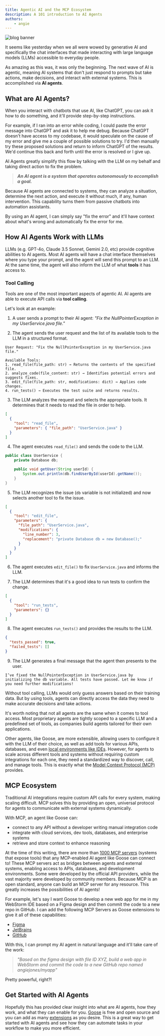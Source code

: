 ```yaml
---
title: Agentic AI and the MCP Ecosystem
description: A 101 introduction to AI Agents
authors: 
    - angie
---
```


![blog banner](agentic-ai-with-mcp.png)

It seems like yesterday when we all were wowed by generative AI and specifically the chat interfaces that made interacting with large language models (LLMs) accessible to everyday people.

As amazing as this was, it was only the beginning. The next wave of AI is agentic, meaning AI systems that don't just respond to prompts but take actions, make decisions, and interact with external systems. This is accomplished via **AI agents**.

<!--truncate-->

## What are AI Agents?

When you interact with chatbots that use AI, like ChatGPT, you can ask it how to do something, and it'll provide step-by-step instructions.

For example, if I ran into an error while coding, I could paste the error message into ChatGPT and ask it to help me debug. Because ChatGPT doesn't have access to my codebase, it would speculate on the cause of my error and give me a couple of possible solutions to try. I'd then manually try these proposed solutions and return to inform ChatGPT of the results. We'd continue this back and forth until the error is resolved or I give up.

AI Agents greatly simplify this flow by talking with the LLM on my behalf and taking direct action to fix the problem.

> _**An AI agent is a system that operates autonomously to accomplish a goal.**_

Because AI agents are connected to systems, they can analyze a situation, determine the next action, and execute it without much, if any, human intervention. This capability turns them from passive chatbots into automation assistants.

By using an AI agent, I can simply say "fix the error" and it'll have context about what's wrong and automatically fix the error for me.

## How AI Agents Work with LLMs

LLMs (e.g. GPT-4o, Claude 3.5 Sonnet, Gemini 2.0, etc) provide cognitive abilities to AI agents. Most AI agents will have a chat interface themselves where you type your prompt, and the agent will send this prompt to an LLM. At the same time, the agent will also inform the LLM of what **tools** it has access to.

### Tool Calling

Tools are one of the most important aspects of agentic AI. AI agents are able to execute API calls via **tool calling**.

Let's look at an example:

1. A user sends a prompt to their AI agent: _"Fix the NullPointerException in my UserService.java file."_

2. The agent sends the user request and the list of its available tools to the LLM in a structured format.
```
User Request: "Fix the NullPointerException in my UserService.java file."

Available Tools:
1. read_file(file_path: str) → Returns the contents of the specified file.
2. analyze_code(file_content: str) → Identifies potential errors and suggests fixes.
3. edit_file(file_path: str, modifications: dict) → Applies code changes.
4. run_tests() → Executes the test suite and returns results.
```

3. The LLM analyzes the request and selects the appropriate tools. It determines that it needs to read the file in order to help.
```json
[
  {
    "tool": "read_file",
    "parameters": { "file_path": "UserService.java" }
  }
]
```

4. The agent executes `read_file()` and sends the code to the LLM.
```java
public class UserService {
    private Database db;

    public void getUser(String userId) {
        System.out.println(db.findUserById(userId).getName());
    }
}
```

5. The LLM recognizes the issue (`db` variable is not initialized) and now selects another tool to fix the issue.
```json
[
  {
    "tool": "edit_file",
    "parameters": {
      "file_path": "UserService.java",
      "modifications": {
        "line_number": 3,
        "replacement": "private Database db = new Database();"
      }
    }
  }
]
```

6. The agent executes `edit_file()` to fix `UserService.java` and informs the LLM.

7. The LLM determines that it's a good idea to run tests to confirm the change.
```json
[
  {
    "tool": "run_tests",
    "parameters": {}
  }
]
```

8. The agent executes `run_tests()` and provides the results to the LLM.
```json
{
  "tests_passed": true,
  "failed_tests": []
}
```

9. The LLM generates a final message that the agent then presents to the user.
```
I’ve fixed the NullPointerException in UserService.java by initializing the db variable. All tests have passed. Let me know if you need further modifications!
```

Without tool calling, LLMs would only guess answers based on their training data. But by using tools, agents can directly access the data they need to make accurate decisions and take actions.

It's worth noting that not all agents are the same when it comes to tool access. Most proprietary agents are tightly scoped to a specific LLM and a predefined set of tools, as companies build agents tailored for their own applications.

Other agents, like Goose, are more extensible, allowing users to configure it with the LLM of their choice, as well as add tools for various APIs, databases, and even [local environments like IDEs](/docs/mcp/jetbrains-mcp). However, for agents to scale across different tools and systems without requiring custom integrations for each one, they need a standardized way to discover, call, and manage tools. This is exactly what the [Model Context Protocol (MCP)](https://modelcontextprotocol.io/introduction) provides.

## MCP Ecosystem

Traditional AI integrations require custom API calls for every system, making scaling difficult. MCP solves this by providing an open, universal protocol for agents to communicate with external systems dynamically.

With MCP, an agent like Goose can:

* connect to any API without a developer writing manual integration code
* integrate with cloud services, dev tools, databases, and enterprise systems
* retrieve and store context to enhance reasoning

At the time of this writing, there are more than [1000 MCP servers](https://www.pulsemcp.com/servers) (systems that expose tools) that any MCP-enabled AI agent like Goose can connect to! These MCP servers act as bridges between agents and external systems, enabling access to APIs, databases, and development environments. Some were developed by the official API providers, while the vast majority were developed by community members. Because MCP is an open standard, anyone can build an MCP server for any resource. This greatly increases the possibilities of AI agents!

For example, let's say I want Goose to develop a new web app for me in my WebStorm IDE based on a Figma design and then commit the code to a new repo in GitHub. I can add the following MCP Servers as Goose extensions to give it all of these capabilities:

* [Figma](/docs/mcp/figma-mcp)
* [JetBrains](/docs/mcp/jetbrains-mcp)
* [GitHub](/docs/mcp/github-mcp)

With this, I can prompt my AI agent in natural language and it'll take care of the work:

> _"Based on the figma design with file ID XYZ, build a web app in WebStorm and commit the code to a new GitHub repo named angiejones/myapp"_

Pretty powerful, right?! 

## Get Started with AI Agents
Hopefully this has provided clear insight into what are AI agents, how they work, and what they can enable for you. [Goose](/docs/getting-started/installation) is free and open source and you can add as many [extensions](/docs/getting-started/using-extensions#adding-extensions) as you desire. This is a great way to get started with AI agents and see how they can automate tasks in your workflow to make you more efficient.


<head>
  <meta property="og:title" content="Agentic AI and the MCP Ecosystem" />
  <meta property="og:type" content="article" />
  <meta property="og:url" content="https://block.github.io/goose/blog/2025/02/17/agentic-ai-mcp" />
  <meta property="og:description" content="A 101 introduction to AI Agents" />
  <meta property="og:image" content="https://block.github.io/goose/assets/images/agentic-ai-with-mcp-1e3050cc8d8ae7a620440e871ad9f0d2.png" />
  <meta name="twitter:card" content="summary_large_image" />
  <meta property="twitter:domain" content="block.github.io/goose" />
  <meta name="twitter:title" content="Agentic AI and the MCP Ecosystem" />
  <meta name="twitter:description" content="A 101 introduction to AI Agents" />
  <meta name="twitter:image" content="https://block.github.io/goose/assets/images/agentic-ai-with-mcp-1e3050cc8d8ae7a620440e871ad9f0d2.png" />
</head>
